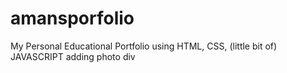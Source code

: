 # amansporfolio 
My Personal Educational Portfolio using HTML, CSS, (little bit of) JAVASCRIPT
adding photo div  
 
 
